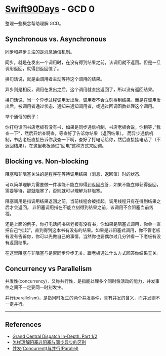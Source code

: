 # [Swift90Days](https://github.com/callmewhy/Swift90Days) - GCD 0

整理一些概念帮助理解 GCD。

## Synchronous vs. Asynchronous

同步和异步关注的是消息通信机制。

同步，就是在发出一个调用时，在没有得到结果之前，该调用就不返回。但是一旦调用返回，就得到返回值了。

换句话说，就是由调用者主动等待这个调用的结果。

异步则是相反，调用在发出之后，这个调用就直接返回了，所以没有返回结果。

换句话说，当一个异步过程调用发出后，调用者不会立刻得到结果。而是在调用发出后，被调用者通过状态、通知来通知调用者，或通过回调函数处理这个调用。


举个通俗的例子：

你打电话问书店老板有没有书，如果是同步通信机制，书店老板会说，你稍等，”我查一下"，然后开始查啊查，等查好了告诉你结果（返回结果）。
而异步通信机制，书店老板直接告诉你我查一下啊，查好了打电话给你，然后直接挂电话了（不返回结果）。在这里老板通过“回电”这种方式来回调。

## Blocking vs. Non-blocking

阻塞和非阻塞关注的是程序在等待调用结果（消息，返回值）时的状态.

可以简单理解为需要做一件事能不能立即得到返回应答，如果不能立即获得返回，需要等待，那就阻塞了，否则就可以理解为非阻塞。

阻塞调用是指调用结果返回之前，当前线程会被挂起。调用线程只有在得到结果之后才会返回。
非阻塞调用指在不能立刻得到结果之前，该调用不会阻塞当前线程。

还是上面的例子，你打电话问书店老板有没有书，你如果是阻塞式调用，你会一直把自己“挂起”，直到得到这本书有没有的结果。如果是非阻塞式调用，你不管老板有没有告诉你，你可以先做自己的事情，当然你也要偶尔过几分钟看一下老板有没有返回结果。

在这里阻塞与非阻塞与是否同步异步无关。跟老板通过什么方式回答你结果无关。

## Concurrency vs Parallelism

并发性(concurrency)，又称共行性，是指能处理多个同时性活动的能力，并发事件之间不一定要同一时刻发生。

并行(parallelism)，是指同时发生的两个并发事件，具有并发的含义，而并发则不一定并行。




*** 

## References

- [Grand Central Dispatch In-Depth: Part 1/2](http://www.raywenderlich.com/60749/grand-central-dispatch-in-depth-part-1)
- [怎样理解阻塞非阻塞与同步异步的区别](http://www.zhihu.com/question/19732473)
- [并发(Concurrent)与并行(Parallel)](http://www.cnblogs.com/NickyYe/archive/2008/12/01/1344802.html)